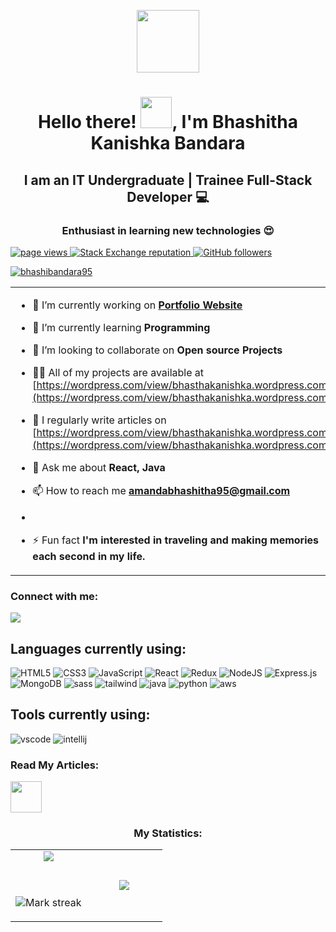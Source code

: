 <p align="center" ><img  src = "https://github.com/7oSkaaa/7oSkaaa/blob/main/Images/about_me.gif?raw=true" width = 100px></p>
<h1 align="center">Hello there! <img src="https://raw.githubusercontent.com/nixin72/nixin72/master/wave.gif" width="50px" height="50px"></img>, I'm Bhashitha Kanishka Bandara</h1>
<h2 align="center">I am an IT Undergraduate | Trainee Full-Stack Developer 💻</h2>
<h3 align="center">Enthusiast in learning new technologies 😍</h3>

<p align="left">
<a href="https://github.com/bhashibandara95/bhashibandara95">
<img src="https://komarev.com/ghpvc/?username=bhashibandara95" alt="page views" />
</a>
<a href="https://stackoverflow.com/users/19108064/bhashitha-kanishka">
<img alt="Stack Exchange reputation" src="https://img.shields.io/stackexchange/stackoverflow/r/15264820?color=orange&label=reputation&logo=stackoverflow">
</a>
<a href="https://github.com/bhashibandara95?tab=followers">
<img alt="GitHub followers" src="https://img.shields.io/github/followers/bhashibandara95?color=green&logo=github">
</a>
</p>

<p align="left"> <a href="https://github.com/ryo-ma/github-profile-trophy"><img src="https://github-profile-trophy.vercel.app/?username=bhashibandara95" alt="bhashibandara95" /></a> </p>

<table align="center">
<tr border="none">
<td width="50%" align="left">

- 🔭 I’m currently working on **[Portfolio Website](https://wordpress.com/view/bhasthakanishka.wordpress.com)**

- 🌱 I’m currently learning **Programming**

- 👯 I’m looking to collaborate on **Open source Projects**

- 👨‍💻 All of my projects are available at [https://wordpress.com/view/bhasthakanishka.wordpress.com](https://wordpress.com/view/bhasthakanishka.wordpress.com)

- 📝 I regularly write articles on [https://wordpress.com/view/bhasthakanishka.wordpress.com](https://wordpress.com/view/bhasthakanishka.wordpress.com)

- 💬 Ask me about **React, Java**

- 📫 How to reach me **amandabhashitha95@gmail.com**

- <!-- 📄 Know about my experiences [https://drive.google.com/drive/my-drive](https://drive.google.com/drive/my-drive) -->

- ⚡ Fun fact **I'm interested in traveling and making memories each second in my life.**

</td>
<td width="50%" align="center">

<img height="400" width="500" alt="GIF" src="https://www.wingstechsolutions.com/wp-content/uploads/2022/03/full-stack-development.gif">

</td>
</tr>
</table>

<h3 align="left">Connect with me:</h3>
<p align="left">
<a href = "https://www.linkedin.com/in/bhashibandara95/"><img src="https://img.icons8.com/fluent/48/000000/linkedin.png"/></a>
<!--
<a href = "https://twitter.com/vidushika_d"><img src="https://img.icons8.com/fluent/48/000000/twitter.png"/></a>
<a href = "https://www.instagram.com/codewith_vi/"><img src="https://img.icons8.com/fluent/48/000000/instagram-new.png"/></a>
<a href = "https://www.facebook.com/vidu.dasanayaka.7"><img src="https://img.icons8.com/color/48/000000/facebook-new.png"/></a>
-->

## Languages currently using:

<div>
  <img  alt="HTML5" src="https://img.shields.io/badge/html5-%23E34F26.svg?style=for-the-badge&logo=html5&logoColor=white"/>
  <img  alt="CSS3" src="https://img.shields.io/badge/css3-%231572B6.svg?style=for-the-badge&logo=css3&logoColor=white"/>
  <img  alt="JavaScript" src="https://img.shields.io/badge/javascript-%23323330.svg?style=for-the-badge&logo=javascript&logoColor=%23F7DF1E"/>
  <img  alt="React" src="https://img.shields.io/badge/react-%2320232a.svg?style=for-the-badge&logo=react&logoColor=%2361DAFB"/>
  <img  alt="Redux" src="https://img.shields.io/badge/redux-%23593d88.svg?style=for-the-badge&logo=redux&logoColor=white"/>  
  <img  alt="NodeJS" src="https://img.shields.io/badge/node.js-%2343853D.svg?style=for-the-badge&logo=node-dot-js&logoColor=white"/>
  <img  alt="Express.js" src="https://img.shields.io/badge/express.js-%23404d59.svg?style=for-the-badge&logo=express  logoColor=%2361DAFB"/>
  <img  alt="MongoDB" src ="https://img.shields.io/badge/MongoDB-%234ea94b.svg?style=for-the-badge&logo=mongodb&logoColor=white"/>
  <img  alt="sass" src ="https://img.shields.io/badge/Sass-CC6699?style=for-the-badge&logo=sass&logoColor=white"/>
  <img  alt="tailwind" src="https://img.shields.io/badge/Tailwind_CSS-38B2AC?style=for-the-badge&logo=tailwind-css&logoColor=white"/>
  <img  alt="java" src ="https://img.shields.io/badge/Java-ED8B00?style=for-the-badge&logo=java&logoColor=white"/>
  <img  alt="python" src ="https://img.shields.io/badge/Python-14354C?style=for-the-badge&logo=python&logoColor=white"/>
  <img  alt="aws" src ="https://img.shields.io/badge/Amazon_AWS-232F3E?style=for-the-badge&logo=amazon-aws&logoColor=white"/>
<!--
<img  alt="vue" src="https://img.shields.io/badge/Vue.js-35495E?style=for-the-badge&logo=vue.js&logoColor=4FC08D"/> 
<img  alt="c" src ="https://img.shields.io/badge/C-00599C?style=for-the-badge&logo=c&logoColor=white"/>
<img  alt="spring" src ="https://img.shields.io/badge/Spring-6DB33F?style=for-the-badge&logo=spring&logoColor=white"/>
<img  alt="mui" src ="https://img.shields.io/badge/Material--UI-0081CB?style=for-the-badge&logo=material-ui&logoColor=white"/>
<img  alt="styledComponent" src ="https://img.shields.io/badge/styled--components-DB7093?style=for-the-badge&logo=styled-components&logoColor=white"/>
<img  alt="bootstrap" src ="https://img.shields.io/badge/Bootstrap-563D7C?style=for-the-badge&logo=bootstrap&logoColor=white"/>
 -->
</div>

## Tools currently using:

<div>
  <img  alt="vscode" src="https://img.shields.io/badge/Visual_Studio_Code-0078D4?style=for-the-badge&logo=visual%20studio%20code&logoColor=white"/> 
  <img  alt="intellij" src="https://img.shields.io/badge/IntelliJ_IDEA-000000.svg?style=for-the-badge&logo=intellij-idea&logoColor=white"/>
  <!--
  <img  alt="colab" src="https://img.shields.io/badge/Colab-F9AB00?style=for-the-badge&logo=googlecolab&color=525252"/>
  <img  alt="blender" src="https://img.shields.io/badge/blender-%23F5792A.svg?style=for-the-badge&logo=blender&logoColor=white"/>
  <img  alt="figma" src="https://img.shields.io/badge/Figma-F24E1E?style=for-the-badge&logo=figma&logoColor=white"/>
  <img  alt="canva" src="https://img.shields.io/badge/Canva-%2300C4CC.svg?&style=for-the-badge&logo=Canva&logoColor=white"/>
   -->
 </div>

### Read My Articles:

<p align="left">
<a href = "https://medium.com/@amandabhashitha95"><img src="https://drive.google.com/uc?export=view&id=1Be_hiHGXT3N7DrUV3UgolDAYc0TLlFrJ" height="50px"/></a>
</p>

<h3 align="center">My Statistics:</h3>
<p align="center">
<table align="center">
<tr border="none">
<td width="50%" align="center">

 <img  align="center"  src="https://github-readme-stats.vercel.app/api?username=bhashibandara95&theme=dark&show_icons=true&count_private=true" />

<br></br>
<img  title="🔥 Get streak stats for your profile at git.io/streak-stats" alt="Mark streak" src="https://github-readme-streak-stats.herokuapp.com/?user=bhashibandara95&theme=dark&hide_border=false" />

</td>
<td width="50%" align="center">

<img  align="center"  src="https://github-readme-stats.anuraghazra1.vercel.app/api/top-langs/?username=bhashibandara95&theme=dark&hide_border=false&no-bg=true&no-frame=true&langs_count=10"/>

</td>
</tr>
</table>
